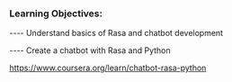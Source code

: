 ### Learning Objectives:
---- Understand basics of Rasa and chatbot development

---- Create a chatbot with Rasa and Python

https://www.coursera.org/learn/chatbot-rasa-python
